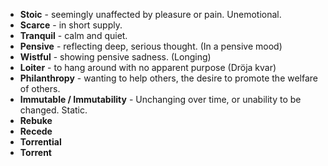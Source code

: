 - **Stoic** - seemingly unaffected by pleasure or pain. Unemotional.
- **Scarce** - in short supply.
- **Tranquil** - calm and quiet. 
- **Pensive** - reflecting deep, serious thought. (In a pensive mood)
- **Wistful** - showing pensive sadness. (Longing)
- **Loiter** - to hang around with no apparent purpose (Dröja kvar)
- **Philanthropy** - wanting to help others, the desire to promote the welfare of others. 
- **Immutable / Immutability** - Unchanging over time, or unability to be changed. Static. 
- **Rebuke**
- **Recede**
- **Torrential**
- **Torrent**